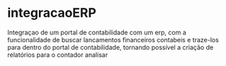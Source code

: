 # integracaoERP
Integraçao de um portal de contabilidade com um erp, com a funcionalidade de buscar lancamentos financeiros contabeis e traze-los para dentro do portal de contabilidade, tornando possível a criação de relatórios para o contador analisar
